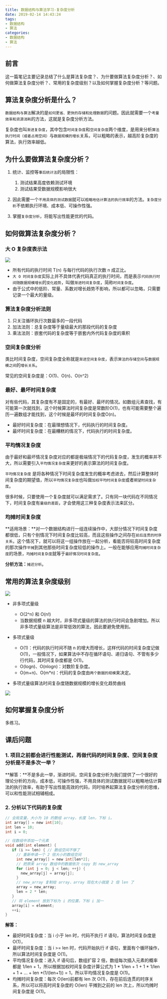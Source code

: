 ```yaml
---
title: 数据结构与算法学习-复杂度分析
date: 2019-02-14 14:43:24
tags:
- 数据结构
- 算法
categories:
- 数据结构
- 算法
---
```



## 前言

这一篇笔记主要记录总结了什么是算法复杂度？、为什要做算法复杂度分析？、如何做算法复杂度分析？、常用的复杂度级别？以及如何掌握复杂度分析？等问题。


## 算法复杂度分析是什么？

`数据结构与算法`解决的是`如何更省、更快的存储和处理数据`的问题。因此就需要一个`考量效率和资源消耗`的方法，这就是复杂度分析方法。

<!-- more -->


复杂度也叫`渐进复杂度`，其中包含`时间复杂度`和`空间复杂度`两个维度，是用来分析`算法执行时间（或者占用空间）`与`数据规模的增长`关系，可以粗略的表示，越高阶复杂度的算法，执行效率越低。

## 为什么要做算法复杂度分析？

1. 统计、监控等`事后统计法`的局限性：
	1. 测试结果高度依赖测试环境
	2. 测试结果受数据规模影响很大

2. 因此需要一个`不用具体的测试数据`就可以`粗略地估计算法的执行效率`的方法。`复杂度分析`不依赖执行环境、成本低、可操作性强。
3. 掌握`复杂度分析`，将能写出性能更优的代码。


## 如何做算法复杂度分析？

### 大 O 复杂度表示法

![](http://liangjinggege.com/22900968aa2b190072c985a08b0e92ef.png)

- 所有代码的执行时间 T(n) 与每行代码的执行次数 n 成正比。
- `大 O 时间复杂度`实际上并不具体代表代码真正的执行时间，而是表示`代码执行时间随数据规模增长`的`变化趋势`，叫做`渐进时间复杂度`，简称`时间复杂度`。
- 由于公式中的低阶、常量、系数对增长趋势不影响，所以都可以忽略，只需要记录一个最大的量级。

### 算法复杂度分析法则

1. 只关注循环执行次数最多的一段代码
2. 加法法则：总复杂度等于量级最大的那段代码的复杂度
3. 乘法法则：嵌套代码的复杂度等于嵌套内外代码复杂度的乘积

### 空间复杂度分析

类比时间复杂度，空间复杂度全称就是`渐进空间复杂度`，表示`算法的存储空间`与`数据规模之间`的`增长关系`。

常见的空间复杂度是：O(1)、O(n)、O(n^2)

### 最好、最坏时间复杂度

对有些代码，其复杂度有不是固定的，有最好、最坏的情况。如数组元素查找，有可能第一次就找到，这个时候算法时间复杂度是常数阶O(1)，也有可能需要整个遍历一遍数组才能找到，这个时候是最坏的时间复杂度O(n)。

- 最好时间复杂度：在最理想情况下，代码执行的时间复杂度。
- 最坏时间复杂度：在最糟糕的情况下，代码执行的时间复杂度。

### 平均情况复杂度

由于最好和最坏情况复杂度对应的都是极端情况下的代码复杂度，发生的概率并不大，所以需要引入`平均情况复杂度`来更好的表示算法的时间复杂度。

`平均情况复杂度` 是将各种情况下时间复杂度发生的概率考虑进去，然后计算整体时间复杂度的期望值，所以`平均情况复杂度`也叫做`加权平均时间复杂度`或者`期望时间复杂度`。

很多时候，只要使用一个复杂度就可以满足需求了。只有同一块代码在不同情况下，时间复杂度有`量级的差距`，才会使用这三种复杂度表示法来区分。

### 均摊时间复杂度

**适用场景：**对一个数据结构进行一组连续操作中，大部分情况下时间复杂度都很低，只有个别情况下时间复杂度比较高，而且这些操作之间存在`前后连贯的时序关系`，这个情况下，就可以将这一组操作放在一起分析，看能否将较高时间复杂度的那次操作`平摊`到其他那些时间复杂度较低的操作上。一般在能够应用`均摊时间复杂度`的场景，`均摊时间复杂度`就等于`最好情况时间复杂度`。

**分析方法：**`摊还分析`。


## 常用的算法复杂度级别

![](http://liangjinggege.com/ComplexLevel.jpg)

- 非多项式量级
	- O(2^n) 和 O(n!)
	- 当数据规模 n 越大时，非多项式量级的算法的执行时间会急剧增加。所以非多项式量级算法是非常低效的算法，因此要避免使用到。
- 多项式量级
	- O(1)：代码的执行时间不随 n 的增大而增长，这样代码的时间复杂度记做 O(1)，一般情况下，如果算法中不存在循环语句、递归语句、不管有多少行代码，其时间复杂度都是 O(1)。
	- O(logn)、O(nlogn)：对数阶复杂度。
	- O(m+n)、O(m*n)：代码的复杂度由`两个数据的规模`来决定。

- 多项式量级算法时间复杂度随数据规模的增长变化趋势曲线

![](http://liangjinggege.com/497a3f120b7debee07dc0d03984faf04.jpg)

## 如何掌握复杂度分析

多练习。


## 课后问题

### 1. 项目之前都会进行性能测试，再做代码的时间复杂度、空间复杂度分析是不是多次一举？

**解答：**不是多此一举，渐进时间，空间复杂度分析为我们提供了一个很好的理论分析的方向，成本低，可操作性强，不用具体的测试数据就可以粗略地估计算法的执行效率，有助于写出性能高效的代码，同时培养起算法复杂度分析的思维，可以和性能测试相辅相成。


### 2. 分析以下代码的复杂度

```C
// 全局变量，大小为 10 的数组 array，长度 len，下标 i。
int array[] = new int[10]; 
int len = 10;
int i = 0;

// 往数组中添加一个元素
void add(int element) {
   if (i >= len) { // 数组空间不够了
     // 重新申请一个 2 倍大小的数组空间
     int new_array[] = new int[len*2];
     // 把原来 array 数组中的数据依次 copy 到 new_array
     for (int j = 0; j < len; ++j) {
       new_array[j] = array[j];
     }
     // new_array 复制给 array，array 现在大小就是 2 倍 len 了
     array = new_array;
     len = 2 * len;
   }
   // 将 element 放到下标为 i 的位置，下标 i 加一
   array[i] = element;
   ++i;
}
```

**解答：**

- 最好时间复杂度：当 i 小于 len 时，代码不执行 if 语句，算法时间复杂度是 O(1)，
- 最坏时间复杂度：当 i >= len 时，代码开始执行 if 语句，里面有个循环操作，所以算法时间复杂度是 O(1)。
- 平均情况复杂度：进入 if 语句后，数组扩容 2 倍，数组每次插入元素的概率都是 1/len + 1，所以根据加权时间复杂度计算公式为 1 * 1/len + 1 + 1 * 1/len + 1 + ... + len *(1/(len+1)) = 1，所以平均情况复杂度是 O(1)。
- 均摊时间复杂度：每次 O(len)前都有 len 次 O(1)，存在前后连贯的时序关系，所以可以将高时间复杂度的 O(len) 平摊到之前的 len 次上，所以均摊时间复杂度是 O(1)。